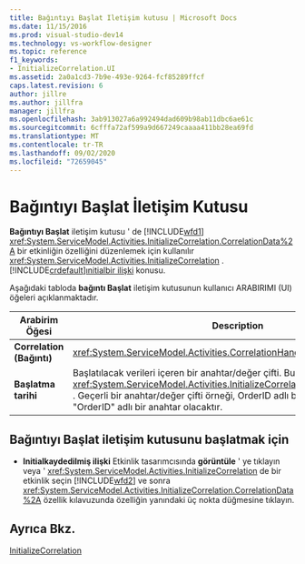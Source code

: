 ```yaml
---
title: Bağıntıyı Başlat Iletişim kutusu | Microsoft Docs
ms.date: 11/15/2016
ms.prod: visual-studio-dev14
ms.technology: vs-workflow-designer
ms.topic: reference
f1_keywords:
- InitializeCorrelation.UI
ms.assetid: 2a0a1cd3-7b9e-493e-9264-fcf85289ffcf
caps.latest.revision: 6
author: jillre
ms.author: jillfra
manager: jillfra
ms.openlocfilehash: 3ab913027a6a992494dad609b98ab11dbc6ae61c
ms.sourcegitcommit: 6cfffa72af599a9d667249caaaa411bb28ea69fd
ms.translationtype: MT
ms.contentlocale: tr-TR
ms.lasthandoff: 09/02/2020
ms.locfileid: "72659045"
---
```

# <a name="initialize-correlation-dialog-box"></a>Bağıntıyı Başlat İletişim Kutusu
**Bağıntıyı Başlat** iletişim kutusu ' de [!INCLUDE[wfd1](../includes/wfd1-md.md)] <xref:System.ServiceModel.Activities.InitializeCorrelation.CorrelationData%2A> bir etkinliğin özelliğini düzenlemek için kullanılır <xref:System.ServiceModel.Activities.InitializeCorrelation> . [!INCLUDE[crdefault](../includes/crdefault-md.md)][ınitialbir ilişki](../workflow-designer/initializecorrelation-activity-designer.md) konusu.

 Aşağıdaki tabloda **bağıntı Başlat** iletişim kutusunun kullanıcı ARABIRIMI (UI) öğeleri açıklanmaktadır.

|Arabirim Öğesi|Description|
|----------------|-----------------|
|**Correlation (Bağıntı)** |<xref:System.ServiceModel.Activities.CorrelationHandle>Başlatılacak bağıntı.|
|**Başlatma tarihi**|Başlatılacak verileri içeren bir anahtar/değer çifti. Bu, özelliğine karşılık gelir <xref:System.ServiceModel.Activities.InitializeCorrelation.CorrelationData%2A> . Geçerli bir anahtar/değer çifti örneği, OrderID adlı bir değişkenle birlikte "OrderID" adlı bir anahtar olacaktır.|

## <a name="to-launch-the-initialize-correlation-dialog-box"></a>Bağıntıyı Başlat iletişim kutusunu başlatmak için

- **Initialkaydedilmiş ilişki** Etkinlik tasarımcısında **görüntüle** ' ye tıklayın veya ' <xref:System.ServiceModel.Activities.InitializeCorrelation> de bir etkinlik seçin [!INCLUDE[wfd2](../includes/wfd2-md.md)] ve sonra <xref:System.ServiceModel.Activities.InitializeCorrelation.CorrelationData%2A> özellik kılavuzunda özelliğin yanındaki üç nokta düğmesine tıklayın.

## <a name="see-also"></a>Ayrıca Bkz.
 [InitializeCorrelation](../workflow-designer/initializecorrelation-activity-designer.md)
